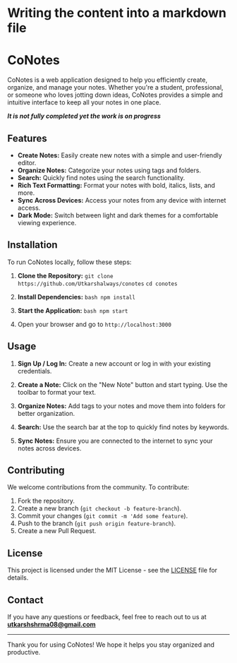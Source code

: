 # Writing the content into a markdown file


# CoNotes

CoNotes is a web application designed to help you efficiently create, organize, and manage your notes. Whether you're a student, professional, or someone who loves jotting down ideas, CoNotes provides a simple and intuitive interface to keep all your notes in one place.

***It is not fully completed yet the work is on progress***

## Features

- **Create Notes:** Easily create new notes with a simple and user-friendly editor.
- **Organize Notes:** Categorize your notes using tags and folders.
- **Search:** Quickly find notes using the search functionality.
- **Rich Text Formatting:** Format your notes with bold, italics, lists, and more.
- **Sync Across Devices:** Access your notes from any device with internet access.
- **Dark Mode:** Switch between light and dark themes for a comfortable viewing experience.

## Installation

To run CoNotes locally, follow these steps:

1. **Clone the Repository:**
   `git clone https://github.com/Utkarshalways/conotes` 
   `cd conotes`
   

2. **Install Dependencies:**
   `bash
   npm install`
   

3. **Start the Application:**
   `bash
   npm start
   `

4. Open your browser and go to `http://localhost:3000`

## Usage

1. **Sign Up / Log In:**
   Create a new account or log in with your existing credentials.

2. **Create a Note:**
   Click on the "New Note" button and start typing. Use the toolbar to format your text.

3. **Organize Notes:**
   Add tags to your notes and move them into folders for better organization.

4. **Search:**
   Use the search bar at the top to quickly find notes by keywords.

5. **Sync Notes:**
   Ensure you are connected to the internet to sync your notes across devices.

## Contributing

We welcome contributions from the community. To contribute:

1. Fork the repository.
2. Create a new branch (`git checkout -b feature-branch`).
3. Commit your changes (`git commit -m 'Add some feature`).
4. Push to the branch (`git push origin feature-branch`).
5. Create a new Pull Request.

## License

This project is licensed under the MIT License - see the [LICENSE](https://github.com/Utkarshalways) file for details.

## Contact

If you have any questions or feedback, feel free to reach out to us at **utkarshshrma08@gmail.com**

---

Thank you for using CoNotes! We hope it helps you stay organized and productive.



